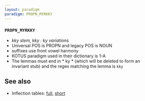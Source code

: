 ```yaml
---
layout: paradigm
paradigm: PROPN_MYRKKY
---
```

### ` PROPN_MYRKKY `

* _kky stem, kky : ky variations_
* Universal POS is PROPN and legacy POS is NOUN
* suffixes use front vowel harmony
* KOTUS paradigm used in their dictionary is 1-A
* The lemmas must end in * ky * (which will be deleted to form an invariant stub) and the regex matching the lemma is ` kky `

## See also

* Inflection tables: [full](gen/M/Myrkky.html), [short](gen/M/Myrkky_wikt.html)

